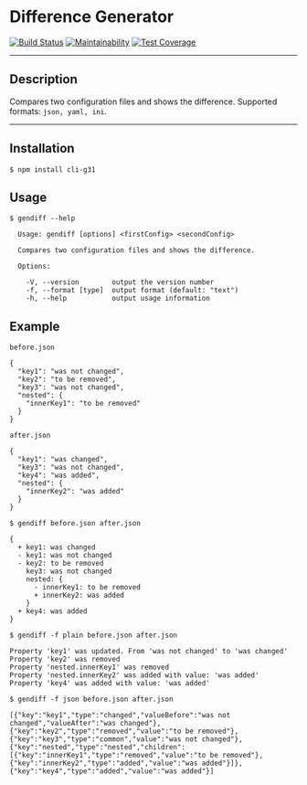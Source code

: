 # Difference Generator

[![Build Status](https://travis-ci.org/gabos31/gendiff.svg?branch=master)](https://travis-ci.org/gabos31/gendiff)
[![Maintainability](https://api.codeclimate.com/v1/badges/354923419afb286ac793/maintainability)](https://codeclimate.com/github/gabos31/gendiff/maintainability)
[![Test Coverage](https://api.codeclimate.com/v1/badges/354923419afb286ac793/test_coverage)](https://codeclimate.com/github/gabos31/gendiff/test_coverage)

***
## Description

Compares two configuration files and shows the difference.
Supported formats: ```json, yaml, ini```.

***
## Installation

```$ npm install cli-g31```

## Usage

    $ gendiff --help

      Usage: gendiff [options] <firstConfig> <secondConfig>

      Compares two configuration files and shows the difference.

      Options:

        -V, --version        output the version number
        -f, --format [type]  output format (default: "text")
        -h, --help           output usage information

## Example

    before.json

    {
      "key1": "was not changed",
      "key2": "to be removed",
      "key3": "was not changed",
      "nested": {
        "innerKey1": "to be removed"
      }
    }

<!-- -->

    after.json

    {
      "key1": "was changed",
      "key3": "was not changed",
      "key4": "was added",
      "nested": {
        "innerKey2": "was added"
      }
    }

<!-- -->

    $ gendiff before.json after.json

    {
      + key1: was changed
      - key1: was not changed
      - key2: to be removed
        key3: was not changed
        nested: {
          - innerKey1: to be removed
          + innerKey2: was added
        }
      + key4: was added
    }

<!-- -->

    $ gendiff -f plain before.json after.json

    Property 'key1' was updated. From 'was not changed' to 'was changed'
    Property 'key2' was removed
    Property 'nested.innerKey1' was removed
    Property 'nested.innerKey2' was added with value: 'was added'
    Property 'key4' was added with value: 'was added'

<!-- -->

    $ gendiff -f json before.json after.json

    [{"key":"key1","type":"changed","valueBefore":"was not changed","valueAfter":"was changed"},{"key":"key2","type":"removed","value":"to be removed"},{"key":"key3","type":"common","value":"was not changed"},{"key":"nested","type":"nested","children":[{"key":"innerKey1","type":"removed","value":"to be removed"},{"key":"innerKey2","type":"added","value":"was added"}]},{"key":"key4","type":"added","value":"was added"}]
